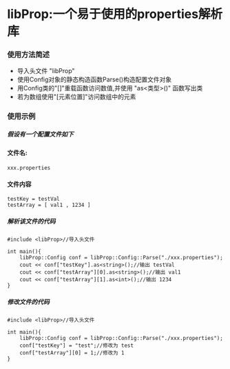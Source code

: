 ﻿# libProp:一个易于使用的properties解析库
### 使用方法简述
- 导入头文件 "libProp"
- 使用Config对象的静态构造函数Parse()构造配置文件对象
- 用Config类的"[]"重载函数访问数值,并使用 "as<类型>()" 函数写出类
- 若为数组使用"[元素位置]"访问数组中的元素


### 使用示例
##### 假设有一个配置文件如下

#### 文件名: 
~~~
xxx.properties
~~~
#### 文件内容
~~~
testKey = testVal
testArray = [ val1 , 1234 ]
~~~
##### 解析该文件的代码
~~~ 
#include <libProp>//导入头文件

int main(){
	libProp::Config conf = libProp::Config::Parse("./xxx.properties");
	cout << conf["testKey"].as<string>();//输出 testVal
	cout << conf["testArray"][0].as<string>();//输出 val1
	cout << conf["testArray"][1].as<int>();//输出 1234
}
~~~
##### 修改文件的代码
~~~ 
#include <libProp>//导入头文件

int main(){
	libProp::Config conf = libProp::Config::Parse("./xxx.properties");
	conf["testKey"] = "test";//修改为 test
	conf["testArray"][0] = 1;//修改为 1
}
~~~

